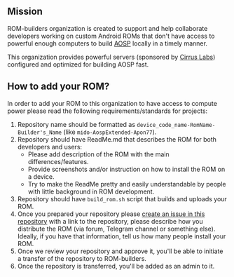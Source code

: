 ## Mission

ROM-builders organization is created to support and help collaborate developers working on custom Android ROMs that 
don't have access to powerful enough computers to build [AOSP](https://source.android.com/) locally in a timely manner.

This organization provides powerful servers (sponsored by [Cirrus Labs](https://github.com/cirruslabs/cirrus-ci-docs))
configured and optimized for building AOSP fast.

## How to add your ROM?

In order to add your ROM to this organization to have access to compute power please read the following requirements/standards
for projects:

1. Repository name should be formatted as `device_code_name-RomName-Builder's_Name` (like `mido-AospExtended-Apon77`).
2. Repository should have ReadMe.md that describes the ROM for both developers and users:
    * Please add description of the ROM with the main differences/features.
    * Provide screenshots and/or instruction on how to install the ROM on a device.
    * Try to make the ReadMe pretty and easily understandable by people with little background in ROM development.
3. Repository should have `build_rom.sh` script that builds and uploads your ROM.
4. Once you prepared your repository please [create an issue in this repository](https://github.com/ROM-builders/how-to-add-your-rom/issues/new)
   with a link to the repository, please describe how you distribute the ROM (via forum, Telegram channel or something else).
   Ideally, if you have that information, tell us how many people install your ROM.
5. Once we review your repository and approve it, you'll be able to initiate a transfer of the repository to ROM-builders.
6. Once the repository is transferred, you'll be added as an admin to it.
